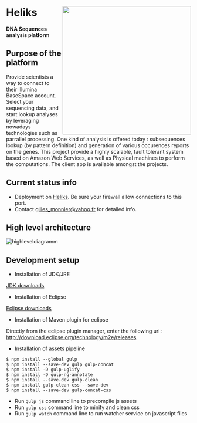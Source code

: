 Heliks <img src="https://cloud.githubusercontent.com/assets/11952499/13207451/544a2f2c-d8c3-11e5-821c-9512e11ee8ad.png" width="350" align="right"> 
====================
**DNA Sequences analysis platform**
 

Purpose of the platform
---------------------

Provide scientists a way to connect to their Illumina BaseSpace account.
Select your sequencing data, and start lookup analyses by leveraging nowadays technologies such as parrallel processing. One kind of analysis is offered today : subsequences lookup (by pattern definition) and generation of various occurences reports on the genes. 
This project provide a highly scalable, fault tolerant system based on Amazon Web Services, as well as Physical machines to perform the computations. The client app is available amongst the projects.

Current status info
---------------------

+ Deployment on [Heliks](http://www.heliks.ch). Be sure your firewall allow connections to this port.
+ Contact gilles_monnier@yahoo.fr for detailed info.

High level architecture
---------------------

![highleveldiagramm](https://cloud.githubusercontent.com/assets/11952499/13207296/afd79926-d8c1-11e5-8110-e8e0bbbf3a1e.png)

Development setup
---------------------

+ Installation of JDK/JRE

[JDK downloads](http://www.oracle.com/technetwork/java/javase/downloads/jdk8-downloads-2133151.html)

+ Installation of Eclipse

[Eclipse downloads](http://www.eclipse.org/downloads/packages/eclipse-ide-java-ee-developers/mars1)

+ Installation of Maven plugin for eclipse

Directly from the eclipse plugin manager, enter the following url : http://download.eclipse.org/technology/m2e/releases

+ Installation of assets pipeline
```
$ npm install --global gulp
$ npm install --save-dev gulp gulp-concat
$ npm install -D gulp-uglify
$ npm install -D gulp-ng-annotate
$ npm install --save-dev gulp-clean
$ npm install gulp-clean-css --save-dev
$ npm install --save-dev gulp-concat-css
```

+ Run ```gulp js``` command line to precompile js assets
+ Run ```gulp css``` command line to minify and clean css
+ Run ```gulp watch``` command line to run watcher service on javascript files
